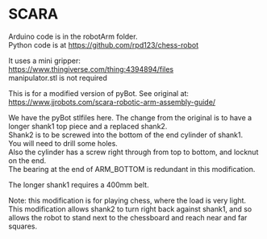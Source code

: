 # SCARA  
  
Arduino code is in the robotArm folder.  
Python code is at https://github.com/rpd123/chess-robot  
  
It uses a mini gripper:  
https://www.thingiverse.com/thing:4394894/files  
manipulator.stl is not required
   
This is for a modified version of pyBot. See original at:  
https://www.jjrobots.com/scara-robotic-arm-assembly-guide/  
  
We have the pyBot stlfiles here. The change from the original is to have a longer shank1 top piece and a replaced shank2.  
Shank2 is to be screwed into the bottom of the end cylinder of shank1.  
You will need to drill some holes.    
Also the cylinder has a screw right through from top to bottom, and  locknut on the end.  
The bearing at the end of ARM_BOTTOM is redundant in this modification.  
  
The longer shank1 requires a 400mm belt.  
    
Note: this modification is for playing chess, where the load is very light.  
This modification allows shank2 to turn right back against shank1, and so allows the robot to stand next to the chessboard and reach near and far squares.  
